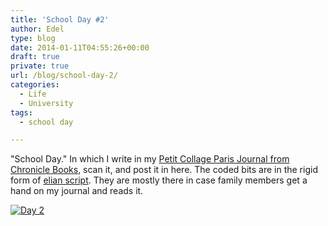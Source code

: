 ```yaml
---
title: 'School Day #2'
author: Edel
type: blog
date: 2014-01-11T04:55:26+00:00
draft: true
private: true
url: /blog/school-day-2/
categories:
  - Life
  - University
tags:
  - school day

---
```

"School Day." In which I write in my [Petit Collage Paris Journal from Chronicle Books][1], scan it, and post it in here. The coded bits are in the rigid form of [elian script][2]. They are mostly there in case family members get a hand on my journal and reads it.

[<img src="http://scattered.me/wp-content/uploads/2014/01/Day-2.png" alt="Day 2" class="img-responsive" />][3]




 [1]: http://www.chroniclebooks.com/titles/petit-collage-paris-journal.html
 [2]: http://www.ccelian.com/concepca.html
 [3]: http://scattered.me/wp-content/uploads/2014/01/Day-2.png